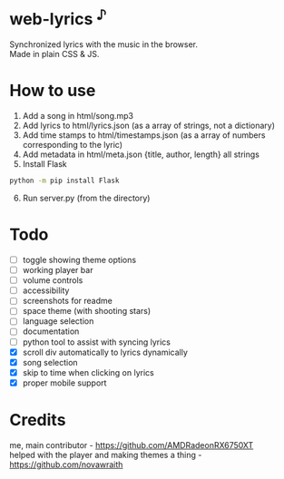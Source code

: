 <!-- https://github.com/AMDRadeonRX6750XT/web-lyrics -->
# web-lyrics <sup>♪</sup>
Synchronized lyrics with the music in the browser. <br>
Made in plain CSS & JS.

# How to use
1. Add a song in html/song.mp3
2. Add lyrics to html/lyrics.json (as a array of strings, not a dictionary)
3. Add time stamps to html/timestamps.json (as a array of numbers corresponding to the lyric)
4. Add metadata in html/meta.json {title, author, length} all strings
5. Install Flask
```bash
python -m pip install Flask
```
6. Run server.py (from the directory)

# Todo
- [ ] toggle showing theme options
- [ ] working player bar
- [ ] volume controls
- [ ] accessibility
- [ ] screenshots for readme
- [ ] space theme (with shooting stars)
- [ ] language selection
- [ ] documentation
- [ ] python tool to assist with syncing lyrics
- [x] scroll div automatically to lyrics dynamically
- [x] song selection
- [x] skip to time when clicking on lyrics
- [x] proper mobile support

# Credits
me, main contributor - https://github.com/AMDRadeonRX6750XT <br>
helped with the player and making themes a thing - https://github.com/novawraith <br>

